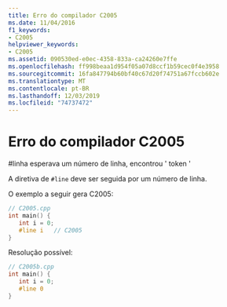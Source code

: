 ```yaml
---
title: Erro do compilador C2005
ms.date: 11/04/2016
f1_keywords:
- C2005
helpviewer_keywords:
- C2005
ms.assetid: 090530ed-e0ec-4358-833a-ca24260e7ffe
ms.openlocfilehash: ff998beaa1d954f05a07d8ccf1b59cec0f4e3958
ms.sourcegitcommit: 16fa847794b60bf40c67d20f74751a67fccb602e
ms.translationtype: MT
ms.contentlocale: pt-BR
ms.lasthandoff: 12/03/2019
ms.locfileid: "74737472"
---
```

# <a name="compiler-error-c2005"></a>Erro do compilador C2005

\#linha esperava um número de linha, encontrou ' token '

A diretiva de `#line` deve ser seguida por um número de linha.

O exemplo a seguir gera C2005:

```cpp
// C2005.cpp
int main() {
   int i = 0;
   #line i   // C2005
}
```

Resolução possível:

```cpp
// C2005b.cpp
int main() {
   int i = 0;
   #line 0
}
```
